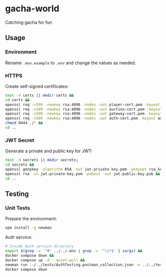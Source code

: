 # gacha-world

Catching gacha for fun

## Usage

### Environment

Rename `.env.example` to `.env` and change the values as needed.

### HTTPS

Create self-signed certificates:

```bash
test -d certs || mkdir certs &&
cd certs &&
openssl req -x509 -newkey rsa:4096 -nodes -out player-cert.pem -keyout player-key.pem -days 365 -subj "/" &&
openssl req -x509 -newkey rsa:4096 -nodes -out auction-cert.pem -keyout auction-key.pem -days 365 -subj "/" &&
openssl req -x509 -newkey rsa:4096 -nodes -out gateway-cert.pem -keyout gateway-key.pem -days 365 -subj "/" &&
openssl req -x509 -newkey rsa:4096 -nodes -out auth-cert.pem -keyout auth-key.pem -days 365 -subj "/" &&
chmod 0444 ./* &&
cd ..
```

### JWT Secret

Generate a private and public key for JWT:

```bash
test -d secrets || mkdir secrets;
cd secrets &&
openssl genpkey -algorithm RSA -out jwt-private-key.pem -pkeyopt rsa_keygen_bits:2048 &&
openssl rsa -in jwt-private-key.pem -pubout -out jwt-public-key.pub &&
cd ..
```

## Testing

### Unit Tests

Prepare the environment:

```bash
npm install -g newman
```

Auth service:

```bash
# Inside Auth service directory
export $(grep -v '^#' ../../.env | grep -v '^\s*$' | xargs) &&
docker compose down &&
docker compose up -d --quiet-pull &&
newman run ../../tests/AuthTesting.postman_collection.json -e ../../tests/environment.postman_globals.json --insecure &&
docker compose down
```
